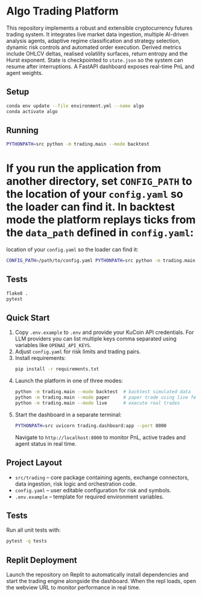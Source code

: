 # Algo Trading Platform

This repository implements a robust and extensible cryptocurrency futures trading system. It integrates live market data ingestion, multiple AI-driven analysis agents, adaptive regime classification and strategy selection, dynamic risk controls and automated order execution. Derived metrics include OHLCV deltas, realised volatility surfaces, return entropy and the Hurst exponent. State is checkpointed to `state.json` so the system can resume after interruptions. A FastAPI dashboard exposes real-time PnL and agent weights.

## Setup

```bash
conda env update --file environment.yml --name algo
conda activate algo
```

## Running

```bash
PYTHONPATH=src python -m trading.main --mode backtest
```
If you run the application from another directory, set `CONFIG_PATH` to the
location of your `config.yaml` so the loader can find it. In backtest mode the
platform replays ticks from the `data_path` defined in `config.yaml`:
=======
location of your `config.yaml` so the loader can find it:

```bash
CONFIG_PATH=/path/to/config.yaml PYTHONPATH=src python -m trading.main --mode backtest
```

## Tests

```bash
flake8 .
pytest
```

## Quick Start
1. Copy `.env.example` to `.env` and provide your KuCoin API credentials. For LLM providers you can list multiple keys comma separated using variables like `OPENAI_API_KEYS`.
2. Adjust `config.yaml` for risk limits and trading pairs.
3. Install requirements:
   ```bash
   pip install -r requirements.txt
   ```
4. Launch the platform in one of three modes:
   ```bash
   python -m trading.main --mode backtest  # backtest simulated data
   python -m trading.main --mode paper     # paper trade using live feeds
   python -m trading.main --mode live      # execute real trades
   ```
5. Start the dashboard in a separate terminal:
   ```bash
   PYTHONPATH=src uvicorn trading.dashboard:app --port 8000
   ```
   Navigate to `http://localhost:8000` to monitor PnL, active trades and agent status in real time.

## Project Layout
- `src/trading` – core package containing agents, exchange connectors, data ingestion, risk logic and orchestration code.
- `config.yaml` – user editable configuration for risk and symbols.
- `.env.example` – template for required environment variables.

## Tests
Run all unit tests with:
```bash
pytest -q tests
```

## Replit Deployment

Launch the repository on Replit to automatically install dependencies and start the trading engine alongside the dashboard. When the repl loads, open the webview URL to monitor performance in real time.


